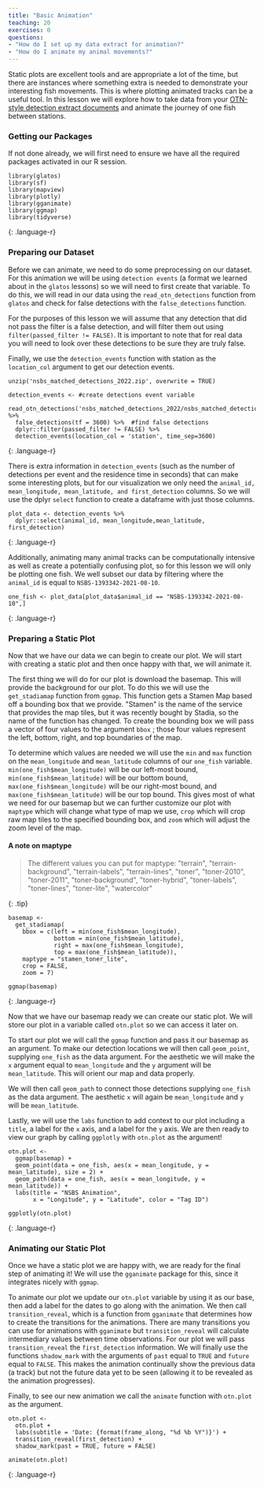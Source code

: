 ```yaml
---
title: "Basic Animation"
teaching: 20
exercises: 0
questions:
- "How do I set up my data extract for animation?"
- "How do I animate my animal movements?"
---
```


Static plots are excellent tools and are appropriate a lot of the time, but there are instances where something extra is needed to demonstrate your interesting fish movements. This is where plotting animated tracks can be a useful tool. In this lesson we will explore how to take data from your [OTN-style detection extract documents](https://members.oceantrack.org/data/otn-detection-extract-documentation-matched-to-animals) and animate the journey of one fish between stations.

### Getting our Packages

If not done already, we will first need to ensure we have all the required packages activated in our R session.

~~~
library(glatos)
library(sf)
library(mapview)
library(plotly)
library(gganimate)
library(ggmap)
library(tidyverse)
~~~
{: .language-r}

### Preparing our Dataset

Before we can animate, we need to do some preprocessing on our dataset. For this animation we will be using `detection events` (a format we learned about in the `glatos` lessons) so we will need to first create that variable. To do this, we will read in our data using the `read_otn_detections` function from `glatos` and check for false detections with the `false_detections` function. 

For the purposes of this lesson we will assume that any detection that did not pass the filter is a false detection, and will filter them out using `filter(passed_filter != FALSE)`. It is important to note that for real data you will need to look over these detections to be sure they are truly false. 

Finally, we use the `detection_events` function with station as the `location_col` argument to get our detection events.

~~~
unzip('nsbs_matched_detections_2022.zip', overwrite = TRUE)

detection_events <- #create detections event variable
  read_otn_detections('nsbs_matched_detections_2022/nsbs_matched_detections_2022.csv') %>%
  false_detections(tf = 3600) %>%  #find false detections
  dplyr::filter(passed_filter != FALSE) %>% 
  detection_events(location_col = 'station', time_sep=3600)
~~~
{: .language-r}

There is extra information in `detection_events` (such as the number of detections per event and the residence time in seconds) that can make some interesting plots, but for our visualization we only need the `animal_id, mean_longitude, mean_latitude, and first_detection` columns. So we will use the dplyr `select` function to create a dataframe with just those columns.

~~~
plot_data <- detection_events %>% 
  dplyr::select(animal_id, mean_longitude,mean_latitude, first_detection)
~~~
{: .language-r}

Additionally, animating many animal tracks can be computationally intensive as well as create a potentially confusing plot, so for this lesson we will only be plotting one fish. We well subset our data by filtering where the `animal_id` is equal to `NSBS-1393342-2021-08-10`.

~~~
one_fish <- plot_data[plot_data$animal_id == "NSBS-1393342-2021-08-10",] 
~~~
{: .language-r}


### Preparing a Static Plot

Now that we have our data we can begin to create our plot. We will start with creating a static plot and then once happy with that, we will animate it.

The first thing we will do for our plot is download the basemap. This will provide the background for our plot. To do this we will use the `get_stadiamap` function from `ggmap`. This function gets a Stamen Map based off a bounding box that we provide. "Stamen" is the name of the service that provides the map tiles, but it was recently bought by Stadia, so the name of the function has changed. To create the bounding box we will pass a vector of four values to the argument `bbox` ; those four values represent the left, bottom, right, and top boundaries of the map. 

To determine which values are needed we will use the `min` and `max` function on the `mean_longitude` and `mean_latitude` columns of our `one_fish` variable.  `min(one_fish$mean_longitude)` will be our left-most bound, `min(one_fish$mean_latitude)` will be our bottom bound, `max(one_fish$mean_longitude)` will be our right-most bound, and `max(one_fish$mean_latitude)` will be our top bound. This gives most of what we need for our basemap but we can further customize our plot with `maptype` which will change what type of map we use, `crop` which will crop raw map tiles to the specified bounding box, and `zoom` which will adjust the zoom level of the map.


#### A note on maptype
>  The different values you can put for maptype:
> "terrain", "terrain-background", "terrain-labels", "terrain-lines",
> "toner", "toner-2010", "toner-2011", "toner-background", "toner-hybrid",
> "toner-labels", "toner-lines", "toner-lite", "watercolor"
>
{: .tip}

~~~
basemap <- 
  get_stadiamap(
    bbox = c(left = min(one_fish$mean_longitude),
             bottom = min(one_fish$mean_latitude), 
             right = max(one_fish$mean_longitude), 
             top = max(one_fish$mean_latitude)),
    maptype = "stamen_toner_lite",
    crop = FALSE, 
    zoom = 7)

ggmap(basemap)
~~~
{: .language-r}

Now that we have our basemap ready we can create our static plot. We will store our plot in a variable called `otn.plot` so we can access it later on. 

To start our plot we will call the `ggmap` function and pass it our basemap as an argument. To make our detection locations we will then call `geom_point`, supplying `one_fish` as the data argument. For the aesthetic we will make the `x` argument equal to `mean_longitude` and the `y` argument will be `mean_latitude`. This will orient our map and data properly.

We will then call `geom_path` to connect those detections supplying `one_fish` as the data argument. The aesthetic `x` will again be  `mean_longitude` and `y` will be `mean_latitude`. 

Lastly, we will use the `labs` function to add context to our plot including a `title`, a label for the `x` axis, and a label for the `y` axis. We are then ready to view our graph by calling `ggplotly` with `otn.plot` as the argument!

~~~
otn.plot <-
  ggmap(basemap) +
  geom_point(data = one_fish, aes(x = mean_longitude, y = mean_latitude), size = 2) +
  geom_path(data = one_fish, aes(x = mean_longitude, y = mean_latitude)) +
  labs(title = "NSBS Animation",
       x = "Longitude", y = "Latitude", color = "Tag ID")

ggplotly(otn.plot)
~~~
{: .language-r}

### Animating our Static Plot

Once we have a static plot we are happy with, we are ready for the final step of animating it! We will use the `gganimate` package for this, since it integrates nicely with `ggmap`.

To animate our plot we update our `otn.plot` variable by using it as our base, then add a label for the dates to go along with the animation. We then call `transition_reveal`, which is a function from `gganimate` that determines how to create the transitions for the animations. There are many transitions you can use for animations with `gganimate` but `transition_reveal` will calculate intermediary values between time observations. For our plot we will pass `transition_reveal` the `first_detection` information. We will finally use the functions `shadow_mark` with the arguments of `past` equal to  `TRUE` and `future` equal to `FALSE`. This makes the animation continually show the previous data (a track) but not the future data yet to be seen (allowing it to be revealed as the animation progresses). 

Finally, to see our new animation we call the `animate` function with  `otn.plot` as the argument.

~~~
otn.plot <-
  otn.plot +
  labs(subtitle = 'Date: {format(frame_along, "%d %b %Y")}') +
  transition_reveal(first_detection) +
  shadow_mark(past = TRUE, future = FALSE)

animate(otn.plot)
~~~
{: .language-r}

